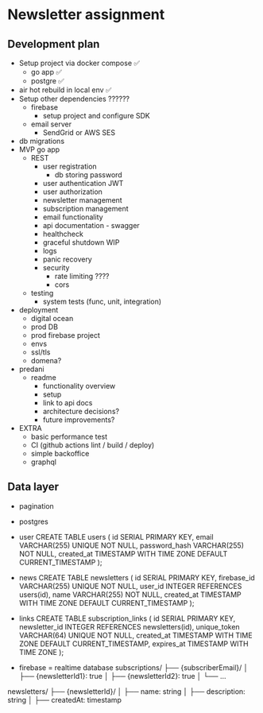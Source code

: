 # Newsletter assignment

## Development plan
- Setup project via docker compose ✅
  - go app ✅
  - postgre ✅
- air hot rebuild in local env ✅
- Setup other dependencies ??????
  - firebase 
    - setup project and configure SDK
  - email server
    - SendGrid or AWS SES
- db migrations
- MVP go app
  - REST
    - user registration
      - db storing password
    - user authentication JWT
    - user authorization
    - newsletter management
    - subscription management
    - email functionality
    - api documentation - swagger
    - healthcheck
    - graceful shutdown WIP
    - logs
    - panic recovery
    - security
      - rate limiting ????
      - cors
  - testing
    - system tests (func, unit, integration)
- deployment
  - digital ocean
  - prod DB
  - prod firebase project
  - envs
  - ssl/tls
  - domena?
- predani
  - readme
    - functionality overview
    - setup 
    - link to api docs
    - architecture decisions?
    - future improvements?
- EXTRA
  - basic performance test
  - CI (github actions lint / build / deploy)
  - simple backoffice
  - graphql

## Data layer
- pagination
- postgres
- user
CREATE TABLE users (
id SERIAL PRIMARY KEY,
email VARCHAR(255) UNIQUE NOT NULL,
password_hash VARCHAR(255) NOT NULL,
created_at TIMESTAMP WITH TIME ZONE DEFAULT CURRENT_TIMESTAMP
);
- news
CREATE TABLE newsletters (
id SERIAL PRIMARY KEY,
firebase_id VARCHAR(255) UNIQUE NOT NULL,
user_id INTEGER REFERENCES users(id),
name VARCHAR(255) NOT NULL,
created_at TIMESTAMP WITH TIME ZONE DEFAULT CURRENT_TIMESTAMP
);
- links
  CREATE TABLE subscription_links (
  id SERIAL PRIMARY KEY,
  newsletter_id INTEGER REFERENCES newsletters(id),
  unique_token VARCHAR(64) UNIQUE NOT NULL,
  created_at TIMESTAMP WITH TIME ZONE DEFAULT CURRENT_TIMESTAMP,
  expires_at TIMESTAMP WITH TIME ZONE
  );


- firebase = realtime database
subscriptions/
├── {subscriberEmail}/
│   ├── {newsletterId1}: true
│   ├── {newsletterId2}: true
│   └── ...

newsletters/
├── {newsletterId}/
│   ├── name: string
│   ├── description: string
│   ├── createdAt: timestamp
